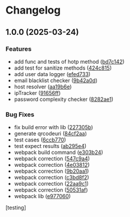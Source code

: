 # Changelog

## 1.0.0 (2025-03-24)


### Features

* add func and tests of hotp method ([bd7c142](https://github.com/vmwavie/security-toolkit/commit/bd7c142297065b9e25ca0f35bb262d4ee3f62ab1))
* add test for sanitize methods ([424c815](https://github.com/vmwavie/security-toolkit/commit/424c815b0687c575be631a714d49459cf588682e))
* add user data logger ([efed733](https://github.com/vmwavie/security-toolkit/commit/efed733b948218922a2489234f3bfbfb1637c8bd))
* email blacklist checker ([9b42a0d](https://github.com/vmwavie/security-toolkit/commit/9b42a0d7d6de7750d22a7eaf209b0634f561d69a))
* host resolver ([aa19b6e](https://github.com/vmwavie/security-toolkit/commit/aa19b6e3a01494b0ab2aa5a96b4507b0161d57c0))
* ipTracker ([91656ff](https://github.com/vmwavie/security-toolkit/commit/91656ff8f5a97e5fd7befd3b8f2a23f25e0a1f54))
* password complexity checker ([8282ae1](https://github.com/vmwavie/security-toolkit/commit/8282ae1ff134ca2a88380db7c0904d800a261511))


### Bug Fixes

* fix build error with lib ([227305b](https://github.com/vmwavie/security-toolkit/commit/227305bdb779b4a0d94700d0a8d0122780d76e38))
* generate qrcodeuri ([84cf2aa](https://github.com/vmwavie/security-toolkit/commit/84cf2aad2cf089b1ba8bc9aa0474db951bd851c7))
* test cases ([6ccb770](https://github.com/vmwavie/security-toolkit/commit/6ccb7704882a6acb9295d425a758bc779a2aa684))
* test expect results ([ab295e4](https://github.com/vmwavie/security-toolkit/commit/ab295e411f0ef785d709723f782bd3e72e104091))
* webpack build command ([e303b24](https://github.com/vmwavie/security-toolkit/commit/e303b2425332b6a2d99ceee74aa68ef5655efced))
* webpack correction ([547c9a4](https://github.com/vmwavie/security-toolkit/commit/547c9a419168d283d562803be1b8a33b3a391116))
* webpack correction ([4e03812](https://github.com/vmwavie/security-toolkit/commit/4e03812135029aa79e3f2b0bc570ae44d84683f1))
* webpack correction ([9b20aa1](https://github.com/vmwavie/security-toolkit/commit/9b20aa1807c129646ea8a5461cd6f8bee3b21e35))
* webpack correction ([c3bd8f2](https://github.com/vmwavie/security-toolkit/commit/c3bd8f21e1e52c3ac1e6b674c3fea0c0af39022b))
* webpack correction ([22aa9c1](https://github.com/vmwavie/security-toolkit/commit/22aa9c16e16cb5603ddec0951413e156bea7b524))
* webpack correction ([50531af](https://github.com/vmwavie/security-toolkit/commit/50531af960231e38f6ca9b6a0117869d13983537))
* webpack lib ([e977060](https://github.com/vmwavie/security-toolkit/commit/e9770607147ac8185b2bff115cebd55298ee05a2))

[testing]

